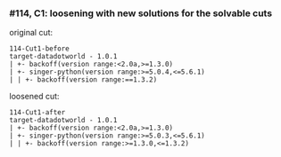### #114, C1: loosening with new solutions for the solvable cuts
original cut:

```
114-Cut1-before
target-datadotworld - 1.0.1
| +- backoff(version range:<2.0a,>=1.3.0)
| +- singer-python(version range:>=5.0.4,<=5.6.1)
| | +- backoff(version range:==1.3.2)
```




loosened cut:
```
114-Cut1-after
target-datadotworld - 1.0.1
| +- backoff(version range:<2.0a,>=1.3.0)
| +- singer-python(version range:>=5.0.3,<=5.6.1)
| | +- backoff(version range:>=1.3.0,<=1.3.2)
```


